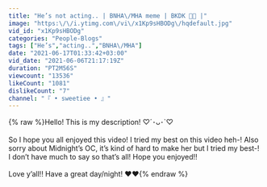 ```yaml
---
title: "He’s not acting.. | BNHA\/MHA meme | BKDK 🧡💚 |"
image: "https:\/\/i.ytimg.com\/vi\/x1Kp9sHBODg\/hqdefault.jpg"
vid_id: "x1Kp9sHBODg"
categories: "People-Blogs"
tags: ["He’s","acting..","BNHA\/MHA"]
date: "2021-06-17T01:33:42+03:00"
vid_date: "2021-06-06T21:17:19Z"
duration: "PT2M56S"
viewcount: "13536"
likeCount: "1081"
dislikeCount: "7"
channel: "『 • sweetiee • 』"
---
```

{% raw %}Hello! This is my description! ♡´･ᴗ･`♡<br /><br />So I hope you all enjoyed this video! I tried my best on this video heh-! Also sorry about Midnight’s OC, it’s kind of hard to make her but I tried my best-! I don’t have much to say so that’s all! Hope you enjoyed!!<br /><br />Love y’all!! Have a great day/night! ❤️❤️{% endraw %}
